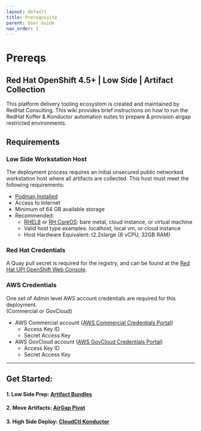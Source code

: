 ```yaml
---
layout: default
title: Prerequisite
parent: User Guide
nav_order: 1
---
```


# Prereqs
## Red Hat OpenShift 4.5+ | Low Side | Artifact Collection
    
This platform delivery tooling ecosystem is created and maintained by RedHat Consulting.
This wiki provides brief instructions on how to run the RedHat Koffer & Konductor automation suites to prepare & provision airgap restricted environments.

## Requirements

### Low Side Workstation Host

The deployment process requires an initial unsecured public networked workstation host where all artifacts are collected. This host must meet the following requirements:

  - [Podman Installed]
  - Access to Internet
  - Minimum of 64 GB available storage
  - Recommended:
    - [RHEL8] or [RH CoreOS]: bare metal, cloud instance, or virtual machine
    - Valid host type examples: localhost, local vm, or cloud instance
    - Host Hardware Equivalent: t2.2xlarge {8 vCPU, 32GB RAM}

### Red Hat Credentials
A Quay pull secret is required for the registry, and can be found at the [Red Hat UPI OpenShift Web Console].

### AWS Credentials
One set of Admin level AWS account credentials are required for this deployment.    
  (Commercial or GovCloud)
    
  - AWS Commercial account ([AWS Commercial Credentials Portal])
    - Access Key ID
    - Secret Access Key
  - AWS GovCloud account ([AWS GovCloud Credentials Portal])
    - Access Key ID
    - Secret Access Key

----------------------------------------------------------------
## Get Started:
####  1. Low Side Prep: [Artifact Bundles](./BUNDLE.md)
####  2. Move Artifacts: [AirGap Pivot](./PIVOT.md)
####  3. High Side Deploy: [CloudCtl Konductor](./DEPLOY.md)

[Podman Installed]:https://podman.io/getting-started/installation.html
[Red Hat UPI OpenShift Web Console]:https://cloud.redhat.com/openshift/install/metal/user-provisioned
[AWS GovCloud Credentials Portal]:https://console.amazonaws-us-gov.com/iam/home#/security_credentials
[AWS Commercial Credentials Portal]:https://console.aws.amazon.com/iam/home#/security_credentials
[RHEL8]:https://access.redhat.com/downloads/content/479/ver=/rhel---8/8.2/x86_64/product-software
[RH CoreOS]:https://mirror.openshift.com/pub/openshift-v4/x86_64/dependencies/rhcos/latest/latest/
